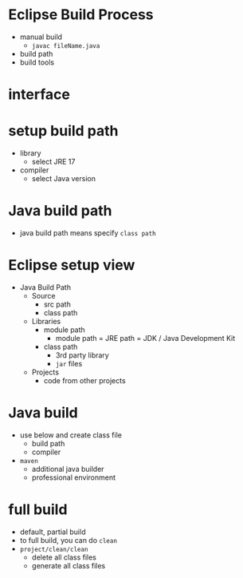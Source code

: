 # Eclipse Build Process

- manual build
  - `javac fileName.java`
- build path
- build tools

# interface

# setup build path

- library
  - select JRE 17
- compiler
  - select Java version

# Java build path

- java build path means specify `class path`

# Eclipse setup view

- Java Build Path
  - Source
    - src path
    - class path
  - Libraries
    - module path
      - module path = JRE path = JDK / Java Development Kit
    - class path
      - 3rd party library
      - `jar` files
  - Projects
    - code from other projects

# Java build

- use below and create class file
  - build path
  - compiler
- `maven`
  - additional java builder
  - professional environment

# full build

- default, partial build
- to full build, you can do `clean`
- `project/clean/clean`
  - delete all class files
  - generate all class files
